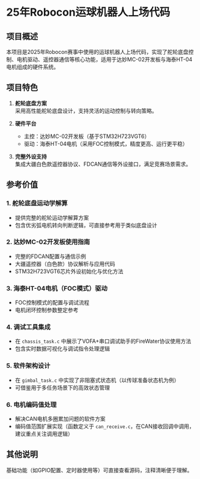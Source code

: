 # 25年Robocon运球机器人上场代码

## 项目概述
本项目是2025年Robocon赛事中使用的运球机器人上场代码，实现了舵轮底盘控制、电机驱动、遥控器通信等核心功能，适用于达妙MC-02开发板与海泰HT-04电机组成的硬件系统。


## 项目特色

1. **舵轮底盘方案**  
   采用高性能舵轮底盘设计，支持灵活的运动控制与转向策略。

2. **硬件平台**  
   - 主控：达妙MC-02开发板（基于STM32H723VGT6）  
   - 驱动：海泰HT-04电机（采用FOC控制模式，精度更高、运行更平稳）

3. **完整外设支持**  
   集成大疆白色款遥控器协议、FDCAN通信等外设接口，满足竞赛场景需求。


## 参考价值

### 1. 舵轮底盘运动学解算
- 提供完整的舵轮运动学解算方案  
- 包含优劣弧电机转向判断逻辑，可直接参考用于类似底盘设计

### 2. 达妙MC-02开发板使用指南
- 完整的FDCAN配置与通信示例  
- 大疆遥控器（白色款）协议解析与应用代码  
- STM32H723VGT6芯片外设初始化与优化方法

### 3. 海泰HT-04电机（FOC模式）驱动
- FOC控制模式的配置与调试流程  
- 电机闭环控制参数整定参考

### 4. 调试工具集成
- 在 `chassis_task.c` 中展示了VOFA+串口调试助手的FireWater协议使用方法  
- 包含实时数据可视化与调试指令处理逻辑

### 5. 软件架构设计
- 在 `gimbal_task.c` 中实现了非阻塞式状态机（以传球准备状态机为例）  
- 可借鉴用于多任务场景下的高效状态管理

### 6. 电机编码值处理
- 解决CAN电机多圈累加问题的软件方案  
- 编码值范围扩展实现（函数定义于 `can_receive.c`，在CAN接收回调中调用，建议重点关注调用逻辑）


## 其他说明
基础功能（如GPIO配置、定时器使用等）可直接查看源码，注释清晰便于理解。

